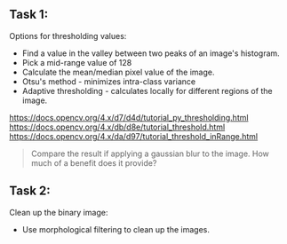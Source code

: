 ## Task 1:

Options for thresholding values:

-   Find a value in the valley between two peaks of an image's histogram.
-   Pick a mid-range value of 128
-   Calculate the mean/median pixel value of the image.
-   Otsu's method - minimizes intra-class variance
-   Adaptive thresholding - calculates locally for different regions of the image.

https://docs.opencv.org/4.x/d7/d4d/tutorial_py_thresholding.html
https://docs.opencv.org/4.x/db/d8e/tutorial_threshold.html
https://docs.opencv.org/4.x/da/d97/tutorial_threshold_inRange.html

> Compare the result if applying a gaussian blur to the image. How much of a benefit does it provide?

## Task 2:

Clean up the binary image:

-   Use morphological filtering to clean up the images.
